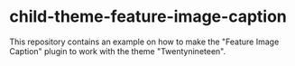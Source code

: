 # child-theme-feature-image-caption
This repository contains an example on how to make the "Feature Image Caption" plugin to work with the theme "Twentynineteen".
